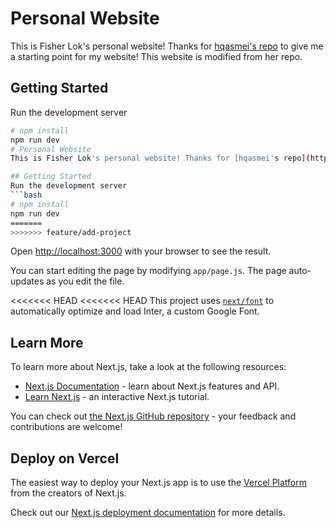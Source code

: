 # Personal Website
This is Fisher Lok's personal website! Thanks for [hqasmei's repo](https://github.com/hqasmei/tailwindcss-and-nextjs-portfolio/tree/final) to give me a starting point for my website! This website is modified from her repo.


## Getting Started
Run the development server 
```bash
# npm install
npm run dev
# Personal Website
This is Fisher Lok's personal website! Thanks for [hqasmei's repo](https://github.com/hqasmei/tailwindcss-and-nextjs-portfolio/tree/final) to give me a starting point for my website! This website is modified from her repo.

## Getting Started
Run the development server 
```bash
# npm install
npm run dev
=======
>>>>>>> feature/add-project
```

Open [http://localhost:3000](http://localhost:3000) with your browser to see the result.

You can start editing the page by modifying `app/page.js`. The page auto-updates as you edit the file.

<<<<<<< HEAD
<<<<<<< HEAD
This project uses [`next/font`](https://nextjs.org/docs/basic-features/font-optimization) to automatically optimize and load Inter, a custom Google Font.

## Learn More

To learn more about Next.js, take a look at the following resources:

- [Next.js Documentation](https://nextjs.org/docs) - learn about Next.js features and API.
- [Learn Next.js](https://nextjs.org/learn) - an interactive Next.js tutorial.

You can check out [the Next.js GitHub repository](https://github.com/vercel/next.js/) - your feedback and contributions are welcome!

## Deploy on Vercel

The easiest way to deploy your Next.js app is to use the [Vercel Platform](https://vercel.com/new?utm_medium=default-template&filter=next.js&utm_source=create-next-app&utm_campaign=create-next-app-readme) from the creators of Next.js.

Check out our [Next.js deployment documentation](https://nextjs.org/docs/deployment) for more details.
